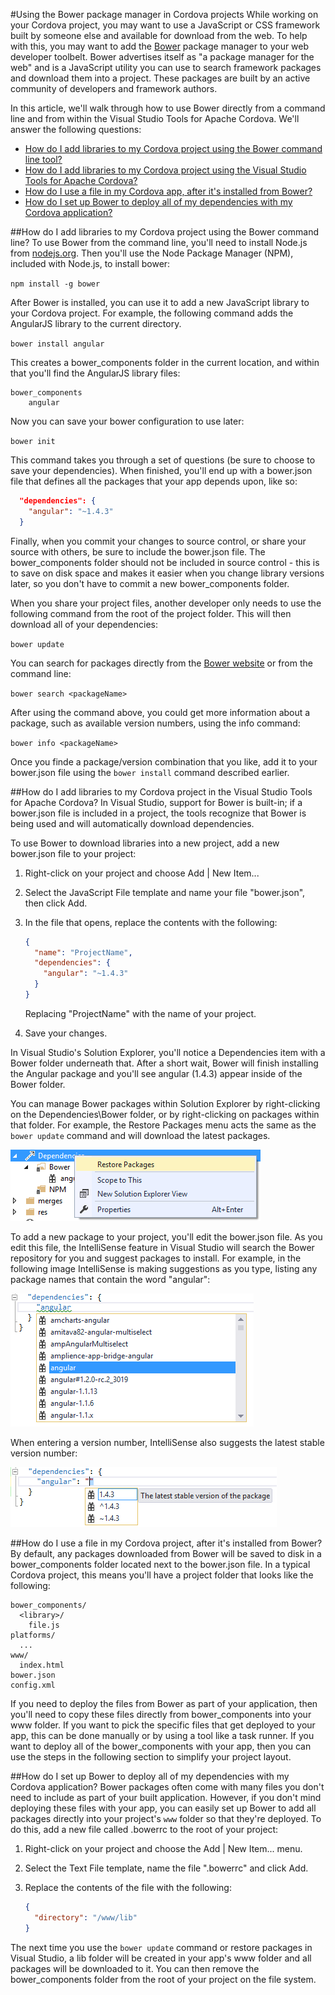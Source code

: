 #Using the Bower package manager in Cordova projects
While working on your Cordova project, you may want to use a JavaScript or CSS framework built by someone else and available for download from the web. To help with this, you may want to add the [Bower](http://www.bower.io) package manager to your web developer toolbelt. Bower advertises itself as "a package manager for the web" and is a JavaScript utility you can use to search framework packages and download them into a project. These packages are built by an active community of developers and framework authors.

In this article, we'll walk through how to use Bower directly from a command line and from within the Visual Studio Tools for Apache Cordova. We'll answer the following questions:

- [How do I add libraries to my Cordova project using the Bower command line tool?](#cmdLine)
- [How do I add libraries to my Cordova project using the Visual Studio Tools for Apache Cordova?](#TACO)
- [How do I use a file in my Cordova app, after it's installed from Bower?](#useFile)
- [How do I set up Bower to deploy all of my dependencies with my Cordova application?](#downloadToWww)

##<a name="cmdLine"></a>How do I  add libraries to my Cordova project using the Bower command line?
To use Bower from the command line, you'll need to install Node.js from [nodejs.org](https://nodejs.org/). Then you'll use the Node Package Manager (NPM), included with Node.js, to install bower:

`npm install -g bower`

After Bower is installed, you can use it to add a new JavaScript library to your Cordova project. For example, the following command adds the AngularJS library to the current directory.

`bower install angular`

This creates a bower_components folder in the current location, and within that you'll find the AngularJS library files:

```
bower_components
    angular
``` 
Now you can save your bower configuration to use later:

`bower init`

This command takes you through a set of questions (be sure to choose to save your dependencies). When finished, you'll end up with a bower.json file that defines all the packages that your app depends upon, like so:

```JSON
  "dependencies": {
    "angular": "~1.4.3"
  }
```
Finally, when you commit your changes to source control, or share your source with others, be sure to include the bower.json file. The bower_components folder should not be included in source control - this is to save on disk space and makes it easier when you change library versions later, so you don't have to commit a new bower_components folder.

When you share your project files, another developer only needs to use the following command from the root of the project folder. This will then download all of your dependencies:

`bower update` 

You can search for packages directly from the [Bower website](http://stackoverflow.com/questions/1880321/why-does-the-260-character-path-length-limit-exist-in-windows) or from the command line:

`bower search <packageName>`

After using the command above, you could get more information about a package, such as available version numbers, using the info command:

`bower info <packageName>`

Once you finde a package/version combination that you like, add it to your bower.json file using the `bower install` command described earlier.

##<a name="TACO"></a>How do I add libraries to my Cordova project in the Visual Studio Tools for Apache Cordova?
In Visual Studio, support for Bower is built-in; if a bower.json file is included in a project, the tools recognize that Bower is being used and will automatically download dependencies.

To use Bower to download libraries into a new project, add a new bower.json file to your project:

1. Right-click on your project and choose Add | New Item...
2. Select the JavaScript File template and name your file "bower.json", then click Add.
3. In the file that opens, replace the contents with the following:

    ```JSON
    {
      "name": "ProjectName",
      "dependencies": {
        "angular": "~1.4.3"
      }
    }
    ```
    Replacing "ProjectName" with the name of your project.

4. Save your changes.

In Visual Studio's Solution Explorer, you'll notice a Dependencies item with a Bower folder underneath that. After a short wait, Bower will finish installing the Angular package and you'll see angular (1.4.3) appear inside of the Bower folder. 

You can manage Bower packages within Solution Explorer by right-clicking on the Dependencies\Bower folder, or by right-clicking on packages within that folder. For example, the Restore Packages menu acts the same as the `bower update` command and will download the latest packages.

![Restoring packages from the solution explorer menu](media/bower-solution-explorer-menu.png)

To add a new package to your project, you'll edit the bower.json file. As you edit this file, the IntelliSense feature in Visual Studio will search the Bower repository for you and suggest packages to install. For example, in the following image IntelliSense is making suggestions as you type, listing any package names that contain the word "angular":

![Visual Studio IntelliSense with suggestions for Bower package names](media/bower-package-intellisense.png)

When entering a version number, IntelliSense also suggests the latest stable version number:

![Visual Studio IntelliSense with suggestions for Bower package version numbers](media/bower-package-version-intellisense.png)

##<a name="useFile"></a>How do I use a file in my Cordova project, after it's installed from Bower?
By default, any packages downloaded from Bower will be saved to disk in a bower_components folder located next to the bower.json file. In a typical Cordova project, this means you'll have a project folder that looks like the following:

```
bower_components/
  <library>/
    file.js
platforms/
  ...
www/
  index.html
bower.json
config.xml
```

If you need to deploy the files from Bower as part of your application, then you'll need to copy these files directly from bower_components into your www folder. If you want to pick the specific files that get deployed to your app, this can be done manually or by using a tool like a task runner. If you want to deploy all of the bower_components with your app, then you can use the steps in the following section to simplify your project layout. 

##<a name="downloadToWww"></a>How do I set up Bower to deploy all of my dependencies with my Cordova application?
Bower packages often come with many files you don't need to include as part of your built application. However, if you don't mind deploying these files with your app, you can easily set up Bower to add all packages directly into your project's `www` folder so that they're deployed. To do this, add a new file called .bowerrc to the root of your project:

1. Right-click on your project and choose the Add | New Item... menu.
2. Select the Text File template, name the file ".bowerrc" and click Add.
3. Replace the contents of the file with the following:

    ```JSON
    {
      "directory": "/www/lib"
    }
    ```

The next time you use the `bower update` command or restore packages in Visual Studio, a lib folder will be created in your app's www folder and all packages will be downloaded to it. You can then remove the bower_components folder from the root of your project on the file system. 
